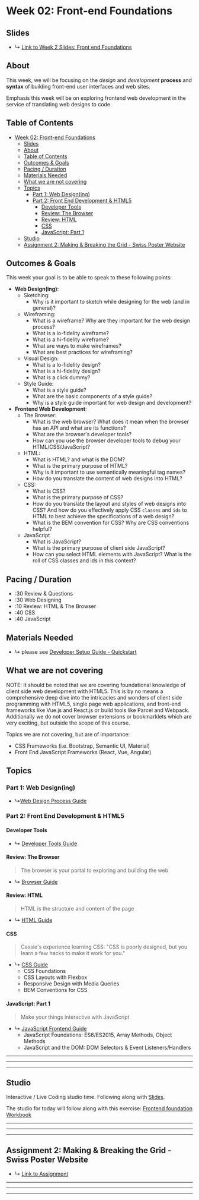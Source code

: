 # Week 02: Front-end Foundations


## Slides
* ↳ [Link to Week 2 Slides: Front end Foundations](https://docs.google.com/presentation/d/1kmeu2AiWSQnX-e3nm-F0-Etsq1FvTHpClT0mIOH6NO4/edit?usp=sharing)


## About

This week, we will be focusing on the *design* and *development* **process** and **syntax** of building front-end user interfaces and web sites. 

Emphasis this week will be on exploring frontend web development in the service of translating web designs to code. 

## Table of Contents
- [Week 02: Front-end Foundations](#week-02-front-end-foundations)
  - [Slides](#slides)
  - [About](#about)
  - [Table of Contents](#table-of-contents)
  - [Outcomes & Goals](#outcomes--goals)
  - [Pacing / Duration](#pacing--duration)
  - [Materials Needed](#materials-needed)
  - [What we are not covering](#what-we-are-not-covering)
  - [Topics](#topics)
    - [Part 1: Web Design(ing)](#part-1-web-designing)
    - [Part 2: Front End Development & HTML5](#part-2-front-end-development--html5)
      - [Developer Tools](#developer-tools)
      - [Review: The Browser](#review-the-browser)
      - [Review: HTML](#review-html)
      - [CSS](#css)
      - [JavaScript: Part 1](#javascript-part-1)
  - [Studio](#studio)
  - [Assignment 2: Making & Breaking the Grid - Swiss Poster Website](#assignment-2-making--breaking-the-grid---swiss-poster-website)

## Outcomes & Goals

This week your goal is to be able to speak to these following points:

* **Web Design(ing)**:
  * Sketching: 
    * Why is it important to sketch while designing for the web (and in general)?
  * Wireframing: 
    * What is a wireframe? Why are they important for the web design process?
    * What is a lo-fidelity wireframe?
    * What is a hi-fidelity wireframe?
    * What are ways to make wireframes?
    * What are best practices for wireframing?
  * Visual Design:
    * What is a lo-fidelity design?
    * What is a hi-fidelity design?
    * What is a click dummy? 
  * Style Guide:
    * What is a style guide?
    * What are the basic components of a style guide?
    * Why is a style guide important for web design and development?
* **Frontend Web Development**:
  * The Browser:
    * What is the web browser? What does it mean when the browser has an API and what are its functions?
    * What are the browser's developer tools?
    * How can you use the browser developer tools to debug your HTML/CSS/JavaScript?
  * HTML:
    * What is HTML? and what is the DOM?
    * What is the primary purpose of HTML?
    * Why is it important to use semantically meaningful tag names?
    * How do you translate the content of web designs into HTML?
  * CSS:
    * What is CSS?
    * What is the primary purpose of CSS?
    * How do you translate the layout and styles of web designs into CSS? And how do you effectively apply CSS `classes` and `ids` to HTML to best achieve the specifications of a web design?
    * What is the BEM convention for CSS? Why are CSS conventions helpful?
  * JavaScript
    * What is JavaScript?
    * What is the primary purpose of client side JavaScript?
    * How can you select HTML elements with JavaScript? What is the roll of CSS classes and ids in this context?

 ## Pacing / Duration
- :30 Review & Questions
- :30 Web Designing
- :10 Review: HTML & The Browser
- :40 CSS
- :40 JavaScript

## Materials Needed

* ↳ please see [Developer Setup Guide - Quickstart](../guides/developer-setup-guide.md#quickstart)
  
## What we are not covering

NOTE: It should be noted that we are covering foundational knowledge of client side web development with HTML5. This is by no means a comprehensive deep dive into the intricacies and wonders of client side programming with HTML5, single page web applications, and front-end frameworks like Vue.js and React.js or build tools like Parcel and Webpack. Additionally we do not cover browser extensions or bookmarklets which are very exciting, but outside the scope of this course. 

Topics we are not covering, but are of importance:
* CSS Frameworks (i.e. Bootstrap, Semantic UI, Material)
* Front End JavaScript Frameworks (React, Vue, Angular)


## Topics

### Part 1: Web Design(ing)

* ↳[Web Design Process Guide](../guides/web-design-process.md)

### Part 2: Front End Development & HTML5

#### Developer Tools
* ↳ [Developer Tools Guide](../guides/dev-tools.md)

#### Review: The Browser

> The browser is your portal to exploring and building the web

* ↳ [Browser Guide](../guides/browser-guide.md)

#### Review: HTML

> HTML is the structure and content of the page

* ↳ [HTML Guide](../guides/html-guide.md)

#### CSS

> Cassie's experience learning CSS: "CSS is poorly designed, but you learn a few hacks to make it work for you."

* ↳ [CSS Guide](../guides/css-guide.md)
  * CSS Foundations
  * CSS Layouts with Flexbox
  * Responsive Design with Media Queries
  * BEM Conventions for CSS


#### JavaScript: Part 1

> Make your things interactive with JavaScript

* ↳ [JavaScript Frontend Guide](../guides/javascript-frontend-guide.md)
  * JavaScript Foundations: ES6/ES2015, Array Methods, Object Methods
  * JavaScript and the DOM: DOM Selectors & Event Listeners/Handlers

***
***
***

## Studio

Interactive / Live Coding studio time. Following along with [Slides](https://docs.google.com/presentation/d/1kmeu2AiWSQnX-e3nm-F0-Etsq1FvTHpClT0mIOH6NO4/edit?usp=sharing). 

The studio for today will follow along with this exercise: [Frontend foundation Workbook](https://github.com/itp-dwd/front-end-foundations-workbook)


***
***
***

## Assignment 2: Making & Breaking the Grid - Swiss Poster Website

* ↳ [Link to Assignment](../assignments/02_assignment.md)




***
***
*** 


<!-- 
Bibliography

References

TBD

 Terms
* DOM:
  * Document Object Model
* HTML:
  * Hypertext markup language
* CSS:
  * Cascading style sheets
* BEM:
  * Block-Element-Modifier
* AJAX:
  * Asynchronous Javascript And XML
* Callback functions:
  * ...

 -->
